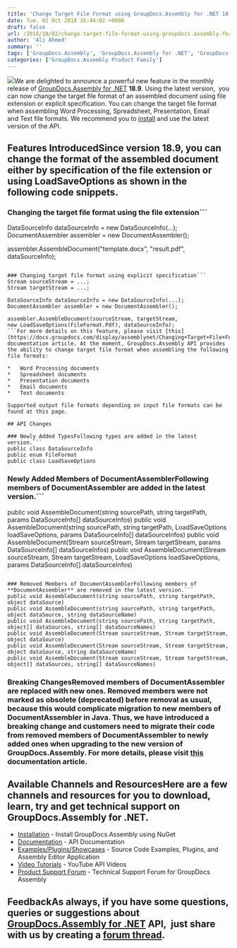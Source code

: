 ```yaml
---
title: 'Change Target File Format using GroupDocs.Assembly for .NET 18.9'
date: Tue, 02 Oct 2018 16:44:02 +0000
draft: false
url: /2018/10/02/change-target-file-format-using-groupdocs.assembly-for-.net-18.9/
author: 'Ali Ahmed'
summary: ''
tags: ['GroupDocs.Assembly', 'GroupDocs.Assembly for .NET', 'GroupDocs.Assembly for .NET Releases']
categories: ['GroupDocs.Assembly Product Family']
---
```


![](http://blog.groupdocs.com/wp-content/uploads/sites/4/2017/04/groupdocs-assembly-net.png)We are delighted to announce a powerful new feature in the monthly release of [GroupDocs.Assembly for .NET](https://products.groupdocs.com/assembly/net) **18.9**. Using the latest version,  you can now change the target file format of an assembled document using file extension or explicit specification. You can change the target file format when assembling Word Processing, Spreadsheet, Presentation, Email and Text file formats. We recommend you to [install](https://www.nuget.org/packages/GroupDocs.Assembly/) and use the latest version of the API.

## Features IntroducedSince version 18.9, you can change the format of the assembled document either by specification of the file extension or using **LoadSaveOptions** as shown in the following code snippets.

### Changing the target file format using the file extension```
DataSourceInfo dataSourceInfo = new DataSourceInfo(...);
DocumentAssembler assembler = new DocumentAssembler();
  
assembler.AssembleDocument("template.docx", "result.pdf", dataSourceInfo);
```

### Changing target file format using explicit specification```
Stream sourceStream = ...;
Stream targetStream = ...;
  
DataSourceInfo dataSourceInfo = new DataSourceInfo(...);
DocumentAssembler assembler = new DocumentAssembler();
  
assembler.AssembleDocument(sourceStream, targetStream, 
new LoadSaveOptions(FileFormat.Pdf), dataSourceInfo);
```For more details on this feature, please visit [this](https://docs.groupdocs.com/display/assemblynet/Changing+Target+File+Format) documentation article. At the moment, GroupDocs.Assembly API provides the ability to change target file format when assembling the following file formats:

*   Word Processing documents
*   Spreadsheet documents
*   Presentation documents
*   Email documents
*   Text documents

Supported output file formats depending on input file formats can be found at this page.

## API Changes

### Newly Added TypesFollowing types are added in the latest version.```
public class DataSourceInfo
public enum FileFormat
public class LoadSaveOptions 
```

### Newly Added Members of DocumentAssemblerFollowing members of **DocumentAssembler** are added in the latest version.```
public void AssembleDocument(string sourcePath, string targetPath, params DataSourceInfo[] dataSourceInfos)
public void AssembleDocument(string sourcePath, string targetPath, LoadSaveOptions loadSaveOptions, params DataSourceInfo[] dataSourceInfos)
public void AssembleDocument(Stream sourceStream, Stream targetStream, params DataSourceInfo[] dataSourceInfos)
public void AssembleDocument(Stream sourceStream, Stream targetStream, LoadSaveOptions loadSaveOptions, params DataSourceInfo[] dataSourceInfos)
```

### Removed Members of DocumentAssemblerFollowing members of **DocumentAssembler** are removed in the latest version.```
public void AssembleDocument(string sourcePath, string targetPath, object dataSource)
public void AssembleDocument(string sourcePath, string targetPath, object dataSource, string dataSourceName)
public void AssembleDocument(string sourcePath, string targetPath, object[] dataSources, string[] dataSourceNames)
public void AssembleDocument(Stream sourceStream, Stream targetStream, object dataSource)
public void AssembleDocument(Stream sourceStream, Stream targetStream, object dataSource, string dataSourceName)
public void AssembleDocument(Stream sourceStream, Stream targetStream, object[] dataSources, string[] dataSourceNames)
```

### Breaking ChangesRemoved members of **DocumentAssembler** are replaced with new ones. Removed members were not marked as obsolete (deprecated) before removal as usual, because this would complicate migration to new members of **DocumentAssembler** in Java. Thus, we have introduced a breaking change and customers need to migrate their code from removed members of **DocumentAssembler** to newly added ones when upgrading to the new version of GroupDocs.Assembly. For more details, please visit [this](https://docs.groupdocs.com/display/assemblynet/Migrating+to+GroupDocs.Assembly+18.9+or+Higher) documentation article.

## Available Channels and ResourcesHere are a few channels and resources for you to download, learn, try and get technical support on GroupDocs.Assembly for .NET.

*   [Installation](https://www.nuget.org/packages/GroupDocs.Assembly/ "GroupDocs.Assembly Nuget Package") - Install GroupDocs.Assembly using NuGet
*   [Documentation](https://docs.groupdocs.com/display/assemblynet/Getting+Started "Assembly API documentation") - API Documentation
*   [Examples/Plugins/Showcases](https://github.com/groupdocs-assembly/GroupDocs.Assembly-for-.NET/tree/master/Examples "How to use Assembly API") - Source Code Examples, Plugins, and Assembly Editor Application
*   [Video Tutorials](https://www.youtube.com/watch?v=7FfYiii_PcM&t=0s&list=PL25CTxMCj5vOzsaE9Rwjwd4-OwvdaWmJ8&index=2 "Assembly API YouTube Tutorials") - YouTube API Videos
*   [Product Support Forum](https://forum.groupdocs.com/c/assembly) - Technical Support Forum for GroupDocs Assembly

## FeedbackAs always, if you have some questions, queries or suggestions about [GroupDocs.Assembly for .NET](https://products.groupdocs.com/assembly/net) API,  just share with us by creating a [forum thread](https://forum.groupdocs.com/c/assembly).





